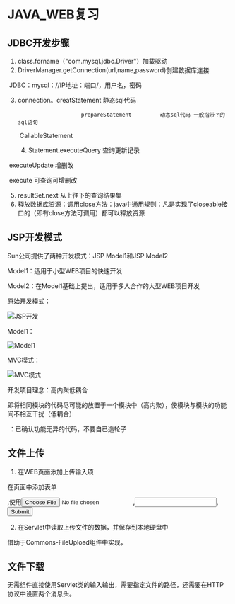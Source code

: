 # JAVA_WEB复习

## JDBC开发步骤

1. class.forname（"com.mysql.jdbc.Driver"）加载驱动
2. DriverManager.getConnection(url,name,password)创建数据库连接

​							JDBC：mysql：//IP地址：端口/，用户名，密码

3. connection。creatStatement				静态sql代码

    					   prepareStatement			动态sql代码	一般指带？的sql语句

   ​						CallableStatement

   4. Statement.executeQuery			查询更新记录

​						   executeUpdate				 增删改

​						   execute							  可查询可增删改

5. resultSet.next		从上往下的查询结果集
6. 释放数据库资源：调用close方法：java中通用规则：凡是实现了closeable接口的（即有close方法可调用）都可以释放资源

## JSP开发模式

Sun公司提供了两种开发模式：JSP Model1和JSP Model2

Model1：适用于小型WEB项目的快速开发

Model2：在Model1基础上提出，适用于多人合作的大型WEB项目开发

原始开发模式：

![JSP开发](C:/Users/26679/Desktop/JSP开发.png)

Model1：

![Model1](C:/Users/26679/Desktop/Model1.png)

MVC模式：

![MVC模式](C:/Users/26679/Desktop/MVC模式.png)

开发项目理念：高内聚低耦合

​						即将相同模块的代码尽可能的放置于一个模块中（高内聚），使模块与模块的功能间不相互干扰（低耦合）

​					：已确认功能无异的代码，不要自已造轮子

## 文件上传

1. 在WEB页面添加上传输入项

在页面中添加表单<form>,使用<input type="file">,<input type="text">,<input type="submit">

2. 在Servlet中读取上传文件的数据，并保存到本地硬盘中

借助于Commons-FileUpload组件中实现，



## 文件下载

无需组件直接使用Servlet类的输入输出，需要指定文件的路径，还需要在HTTP协议中设置两个消息头。

